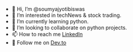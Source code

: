 - 👋 Hi, I’m @soumyajyotibiswas
- 👀 I’m interested in techNews & stock trading.
- 🌱 I’m currently learning python.
- 💞️ I’m looking to collaborate on python projects.
- 📫 How to reach me [LinkedIn](https://in.linkedin.com/in/soumyajyotibiswas)
- 👣 Follow me on [Dev.to](https://dev.to/soumyajyotibiswas)

<!---
soumyajyotibiswas/soumyajyotibiswas is a ✨ special ✨ repository because its `README.md` (this file) appears on your GitHub profile.
You can click the Preview link to take a look at your changes.
--->
